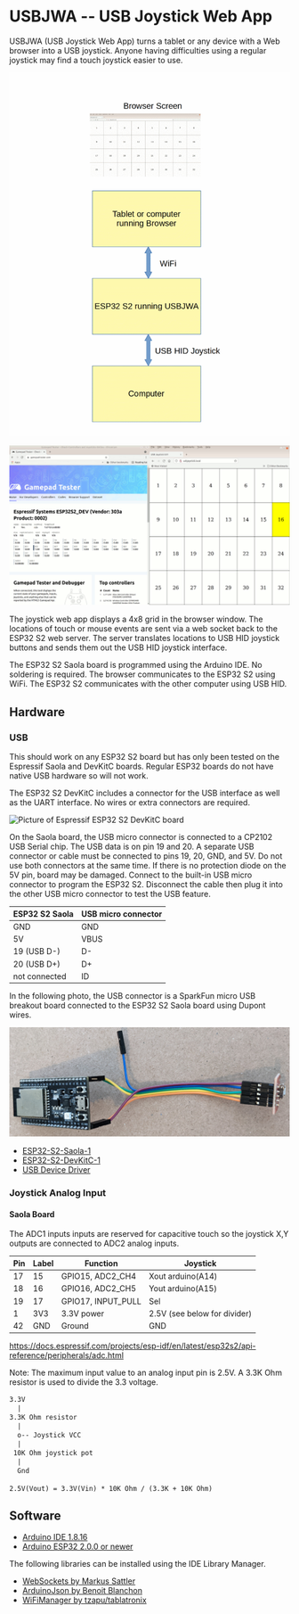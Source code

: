 # USBJWA -- USB Joystick Web App

USBJWA (USB Joystick Web App) turns a tablet or any device with a Web
browser into a USB joystick. Anyone having difficulties using a regular
joystick may find a touch joystick easier to use.

![System Block Diagram](./images/usbjwa_system_diag.gif)

![Screen capture of joystick in browser window](./images/Joystick_Web_App.gif)

The joystick web app displays a 4x8 grid in the browser window. The locations
of touch or mouse events are sent via a web socket back to the ESP32 S2 web
server. The server translates locations to USB HID joystick buttons and sends
them out the USB HID joystick interface.

The ESP32 S2 Saola board is programmed using the Arduino IDE. No soldering is
required. The browser communicates to the ESP32 S2 using WiFi. The ESP32 S2
communicates with the other computer using USB HID.

## Hardware

### USB
This should work on any ESP32 S2 board but has only been tested on the
Espressif Saola and DevKitC boards. Regular ESP32 boards do not have native USB
hardware so will not work.

The ESP32 S2 DevKitC includes a connector for the USB interface as well as the
UART interface. No wires or extra connectors are required.

![Picture of Espressif ESP32 S2 DevKitC board](https://docs.espressif.com/projects/esp-idf/en/latest/esp32s2/_images/esp32-s2-devkitc-1-v1-isometric.png)

On the Saola board, the USB micro connector is connected to a CP2102 USB Serial
chip. The USB data is on pin 19 and 20. A separate USB connector or cable must
be connected to pins 19, 20, GND, and 5V. Do not use both connectors at the
same time. If there is no protection diode on the 5V pin, board may be damaged.
Connect to the built-in USB micro connector to program the ESP32 S2. Disconnect
the cable then plug it into the other USB micro connector to test the USB
feature.

ESP32 S2 Saola      |USB micro connector
--------------------|---------------------
GND                 |GND
5V                  |VBUS
19 (USB D-)         |D-
20 (USB D+)         |D+
not connected       |ID

In the following photo, the USB connector is a SparkFun micro USB breakout
board connected to the ESP32 S2 Saola board using Dupont wires.

![ESPS2 S2 Saola board with external USB connector](./images/esp32s2_usb.jpg)

* [ESP32-S2-Saola-1](https://docs.espressif.com/projects/esp-idf/en/latest/esp32s2/hw-reference/esp32s2/user-guide-saola-1-v1.2.html)
* [ESP32-S2-DevKitC-1](https://docs.espressif.com/projects/esp-idf/en/latest/esp32s2/hw-reference/esp32s2/user-guide-s2-devkitc-1.html)
* [USB Device Driver](https://docs.espressif.com/projects/esp-idf/en/latest/esp32s2/api-reference/peripherals/usb_device.html)

### Joystick Analog Input

#### Saola Board

The ADC1 inputs inputs are reserved for capacitive touch so the joystick X,Y
outputs are connected to ADC2 analog inputs.

|Pin    |Label  |Function           |Joystick
--------|-------|-------------------|--------
|17     |15     |GPIO15, ADC2_CH4   |Xout arduino(A14)
|18     |16     |GPIO16, ADC2_CH5   |Yout arduino(A15)
|19     |17     |GPIO17, INPUT_PULL |Sel
|1      |3V3    |3.3V power         |2.5V (see below for divider)
|42     |GND    |Ground             |GND

https://docs.espressif.com/projects/esp-idf/en/latest/esp32s2/api-reference/peripherals/adc.html

Note: The maximum input value to an analog input pin is 2.5V. A 3.3K Ohm
resistor is used to divide the 3.3 voltage.

```
3.3V
  |
3.3K Ohm resistor
  |
  o-- Joystick VCC
  |
 10K Ohm joystick pot
  |
  Gnd

2.5V(Vout) = 3.3V(Vin) * 10K Ohm / (3.3K + 10K Ohm)
```

## Software

* [Arduino IDE 1.8.16](https://www.arduino.cc/en/software)
* [Arduino ESP32 2.0.0 or newer](https://docs.espressif.com/projects/arduino-esp32/en/latest/)

The following libraries can be installed using the IDE Library Manager.

* [WebSockets by Markus Sattler](https://github.com/Links2004/arduinoWebSockets)
* [ArduinoJson by Benoit Blanchon](https://arduinojson.org/)
* [WiFiManager by tzapu/tablatronix](https://github.com/tzapu/WiFiManager)
